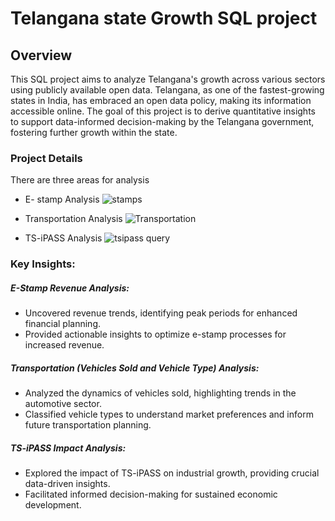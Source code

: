 # Telangana state Growth SQL project
## Overview
This SQL project aims to analyze Telangana's growth across various sectors using publicly available open data. Telangana, as one of the fastest-growing states in India, has embraced an open data policy, making its information accessible online. The goal of this project is to derive quantitative insights to support data-informed decision-making by the Telangana government, fostering further growth within the state.

### Project Details 
There are three areas for analysis 
- E- stamp  Analysis
  ![stamps](https://github.com/vineetakhatri18/Telangana-state-SQL-project/assets/126382476/60f75e9d-4164-4107-bac7-f36d46ec0375)

- Transportation Analysis
![Transportation](https://github.com/vineetakhatri18/Telangana-state-SQL-project/assets/126382476/e9a17edc-628e-4778-b833-8d14e13344ef)

- TS-iPASS Analysis
![tsipass query](https://github.com/vineetakhatri18/Telangana-state-SQL-project/assets/126382476/ac823b56-bea6-4014-91f5-f7324f8ed1eb)

 
### Key Insights:

##### E-Stamp Revenue Analysis:
- Uncovered revenue trends, identifying peak periods for enhanced financial planning.
- Provided actionable insights to optimize e-stamp processes for increased revenue.

##### Transportation (Vehicles Sold and Vehicle Type) Analysis:
- Analyzed the dynamics of vehicles sold, highlighting trends in the automotive sector.
- Classified vehicle types to understand market preferences and inform future transportation planning.

##### TS-iPASS Impact Analysis:
- Explored the impact of TS-iPASS on industrial growth, providing crucial data-driven insights.
- Facilitated informed decision-making for sustained economic development.
